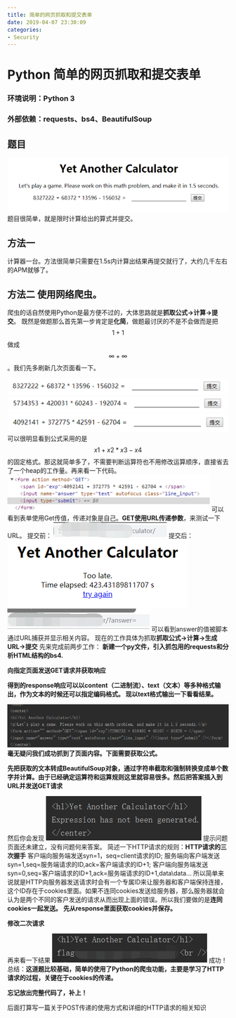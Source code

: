 ```yaml
---
title: 简单的网页抓取和提交表单
date: 2019-04-07 23:30:09
categories:
- Security
---
```


# Python 简单的网页抓取和提交表单

### 环境说明：**Python 3**
### 外部依赖：**requests、bs4、BeautifulSoup**

## 题目
![](https://raw.githubusercontent.com/KKKiona/Gallery/master/2019-04-07-23-30-09/Image0001.png)
题目很简单，就是限时计算给出的算式并提交。
## 方法一
计算器一台。方法很简单只需要在1.5s内计算出结果再提交就行了，大约几千左右的APM就够了。
## 方法二 使用网络爬虫。
爬虫的话自然使用Python是最方便不过的，大体思路就是**抓取公式->计算->提交**。
既然是做题那么首先第一步肯定是**化简**，做题最讨厌的不是不会做而是把$$1+1$$做成$$∞+∞$$。我们先多刷新几次页面看一下。

![](https://raw.githubusercontent.com/KKKiona/Gallery/master/2019-04-07-23-30-09/Image0002.png)
![](https://raw.githubusercontent.com/KKKiona/Gallery/master/2019-04-07-23-30-09/Image0003.png)
![](https://raw.githubusercontent.com/KKKiona/Gallery/master/2019-04-07-23-30-09/Image0004.png)
可以很明显看到公式采用的是$$x1+x2*x3-x4$$的固定格式。那这就简单多了，不需要判断运算符也不用修改运算顺序，直接省去了一个heap的工作量。再来看一下代码。
![](https://raw.githubusercontent.com/KKKiona/Gallery/master/2019-04-07-23-30-09/Image0005.png)
可以看到表单使用Get传值，传递对象是自己。**GET使用URL传递参数**，来测试一下URL。
提交前：
![](https://raw.githubusercontent.com/KKKiona/Gallery/master/2019-04-07-23-30-09/Image0006.png)
提交后：
![](https://raw.githubusercontent.com/KKKiona/Gallery/master/2019-04-07-23-30-09/Image0007.png)
![](https://raw.githubusercontent.com/KKKiona/Gallery/master/2019-04-07-23-30-09/Image0008.png)
可以看到answer的值被脚本通过URL捕获并显示相关内容。
现在的工作具体为抓取**抓取公式->计算->生成URL->提交**
先来完成前两步工作：
**新建一个py文件，引入抓包用的requests和分析HTML结构的bs4.**


**向指定页面发送GET请求并获取响应**


**得到的response响应可以以content（二进制流）、text（文本）等多种格式输出，作为文本的时候还可以指定编码格式。
现以text格式输出一下看看结果。**


![](https://raw.githubusercontent.com/KKKiona/Gallery/master/2019-04-07-23-30-09/Image0009.png)
**毫无疑问我们成功抓到了页面内容。下面需要获取公式。**


**先把获取的文本转成BeautifulSoup对象，通过字符串截取和强制转换变成单个数字并计算。由于已经确定运算符和运算规则这里就容易很多。然后把答案插入到URL并发送GET请求**

然后你会发现
![](https://raw.githubusercontent.com/KKKiona/Gallery/master/2019-04-07-23-30-09/Image0010.png)
提示问题页面还未建立，没有问题何来答案。
简述一下HTTP请求的规则：**HTTP请求的三次握手**
客户端向服务端发送syn=1，seq=client请求的ID;
服务端向客户端发送syn=1,seq=服务端请求的ID,ack=客户端请求的ID+1;
客户端向服务端发送syn=0,seq=客户端请求的ID+1,ack=服务端请求的ID+1,data\data…
所以简单来说就是HTTP向服务器发送请求时会有一个专属ID来让服务器和客户端保持连接，这个ID存在于cookies里面。如果不连同cookies发送给服务器，那么服务器就会认为是两个不同的客户发送的请求从而出现上面的错误。所以我们要做的是**连同cookies一起发送。**
**先从response里面获取cookies并保存。**

**修改二次请求**

再来看一下结果
![](https://raw.githubusercontent.com/KKKiona/Gallery/master/2019-04-07-23-30-09/Image0011.png)
成功！
总结：**这道题比较基础，简单的使用了Python的爬虫功能，主要是学习了HTTP请求的过程，关键在于cookies的传递。**

**忘记放出完整代码了，补上！**


后面打算写一篇关于POST传递的使用方式和详细的HTTP请求的相关知识

  